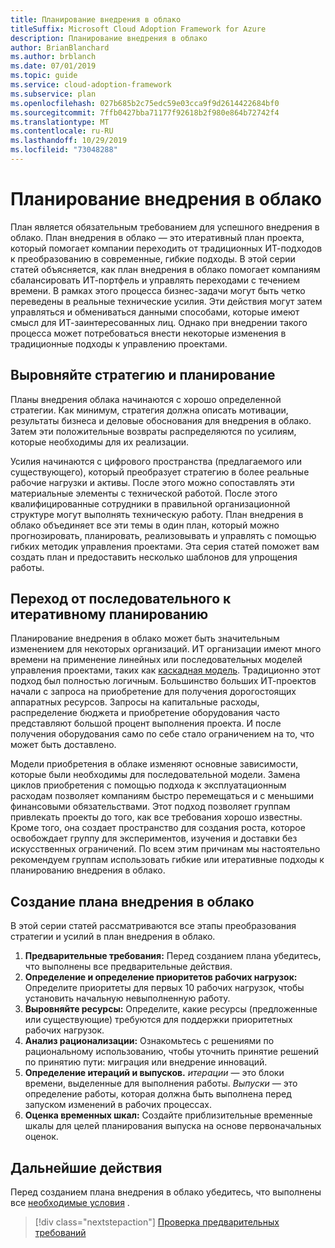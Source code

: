 ```yaml
---
title: Планирование внедрения в облако
titleSuffix: Microsoft Cloud Adoption Framework for Azure
description: Планирование внедрения в облако
author: BrianBlanchard
ms.author: brblanch
ms.date: 07/01/2019
ms.topic: guide
ms.service: cloud-adoption-framework
ms.subservice: plan
ms.openlocfilehash: 027b685b2c75edc59e03cca9f9d2614422684bf0
ms.sourcegitcommit: 7ffb0427bba71177f92618b2f980e864b72742f4
ms.translationtype: MT
ms.contentlocale: ru-RU
ms.lasthandoff: 10/29/2019
ms.locfileid: "73048288"
---
```

# <a name="plan-for-cloud-adoption"></a>Планирование внедрения в облако

План является обязательным требованием для успешного внедрения в облако. План внедрения в облако — это итеративный план проекта, который помогает компании переходить от традиционных ИТ-подходов к преобразованию в современные, гибкие подходы. В этой серии статей объясняется, как план внедрения в облако помогает компаниям сбалансировать ИТ-портфель и управлять переходами с течением времени. В рамках этого процесса бизнес-задачи могут быть четко переведены в реальные технические усилия. Эти действия могут затем управляться и обмениваться данными способами, которые имеют смысл для ИТ-заинтересованных лиц. Однако при внедрении такого процесса может потребоваться внести некоторые изменения в традиционные подходы к управлению проектами.

## <a name="align-strategy-and-planning"></a>Выровняйте стратегию и планирование

Планы внедрения облака начинаются с хорошо определенной стратегии. Как минимум, стратегия должна описать мотивации, результаты бизнеса и деловые обоснования для внедрения в облако. Затем эти положительные возвраты распределяются по усилиям, которые необходимы для их реализации.

Усилия начинаются с цифрового пространства (предлагаемого или существующего), который преобразует стратегию в более реальные рабочие нагрузки и активы. После этого можно сопоставлять эти материальные элементы с технической работой. После этого квалифицированные сотрудники в правильной организационной структуре могут выполнять техническую работу. План внедрения в облако объединяет все эти темы в один план, который можно прогнозировать, планировать, реализовывать и управлять с помощью гибких методик управления проектами. Эта серия статей поможет вам создать план и предоставить несколько шаблонов для упрощения работы.

## <a name="transition-from-sequential-to-iterative-planning"></a>Переход от последовательного к итеративному планированию

Планирование внедрения в облако может быть значительным изменением для некоторых организаций. ИТ организации имеют много времени на применение линейных или последовательных моделей управления проектами, таких как [каскадная модель](https://wikipedia.org/wiki/Waterfall_model). Традиционно этот подход был полностью логичным. Большинство больших ИТ-проектов начали с запроса на приобретение для получения дорогостоящих аппаратных ресурсов. Запросы на капитальные расходы, распределение бюджета и приобретение оборудования часто представляют большой процент выполнения проекта. И после получения оборудования само по себе стало ограничением на то, что может быть доставлено.

Модели приобретения в облаке изменяют основные зависимости, которые были необходимы для последовательной модели. Замена циклов приобретения с помощью подхода к эксплуатационным расходам позволяет компаниям быстро перемещаться и с меньшими финансовыми обязательствами. Этот подход позволяет группам привлекать проекты до того, как все требования хорошо известны. Кроме того, она создает пространство для создания роста, которое освобождает группу для экспериментов, изучения и доставки без искусственных ограничений. По всем этим причинам мы настоятельно рекомендуем группам использовать гибкие или итеративные подходы к планированию внедрения в облако.

## <a name="build-your-cloud-adoption-plan"></a>Создание плана внедрения в облако

В этой серии статей рассматриваются все этапы преобразования стратегии и усилий в план внедрения в облако.

1. **Предварительные требования:** Перед созданием плана убедитесь, что выполнены все предварительные действия.
2. **Определение и определение приоритетов рабочих нагрузок:** Определите приоритеты для первых 10 рабочих нагрузок, чтобы установить начальную невыполненную работу.
3. **Выровняйте ресурсы:** Определите, какие ресурсы (предложенные или существующие) требуются для поддержки приоритетных рабочих нагрузок.
4. **Анализ рационализации:** Ознакомьтесь с решениями по рациональному использованию, чтобы уточнить принятие решений по принятию пути: миграция или внедрение инноваций.
5. **Определение итераций и выпусков.** *итерации* — это блоки времени, выделенные для выполнения работы. *Выпуски* — это определение работы, которая должна быть выполнена перед запуском изменений в рабочих процессах.
6. **Оценка временных шкал:** Создайте приблизительные временные шкалы для целей планирования выпуска на основе первоначальных оценок.

## <a name="next-steps"></a>Дальнейшие действия

Перед созданием плана внедрения в облако убедитесь, что выполнены все [необходимые условия](./prerequisites.md) .

> [!div class="nextstepaction"]
> [Проверка предварительных требований](./prerequisites.md)

